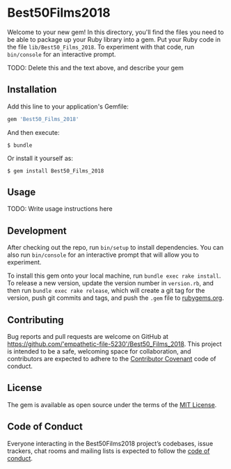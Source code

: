 # Best50Films2018

Welcome to your new gem! In this directory, you'll find the files you need to be able to package up your Ruby library into a gem. Put your Ruby code in the file `lib/Best50_Films_2018`. To experiment with that code, run `bin/console` for an interactive prompt.

TODO: Delete this and the text above, and describe your gem

## Installation

Add this line to your application's Gemfile:

```ruby
gem 'Best50_Films_2018'
```

And then execute:

    $ bundle

Or install it yourself as:

    $ gem install Best50_Films_2018

## Usage

TODO: Write usage instructions here

## Development

After checking out the repo, run `bin/setup` to install dependencies. You can also run `bin/console` for an interactive prompt that will allow you to experiment.

To install this gem onto your local machine, run `bundle exec rake install`. To release a new version, update the version number in `version.rb`, and then run `bundle exec rake release`, which will create a git tag for the version, push git commits and tags, and push the `.gem` file to [rubygems.org](https://rubygems.org).

## Contributing

Bug reports and pull requests are welcome on GitHub at https://github.com/'empathetic-file-5230'/Best50_Films_2018. This project is intended to be a safe, welcoming space for collaboration, and contributors are expected to adhere to the [Contributor Covenant](http://contributor-covenant.org) code of conduct.

## License

The gem is available as open source under the terms of the [MIT License](https://opensource.org/licenses/MIT).

## Code of Conduct

Everyone interacting in the Best50Films2018 project’s codebases, issue trackers, chat rooms and mailing lists is expected to follow the [code of conduct](https://github.com/'empathetic-file-5230'/Best50_Films_2018/blob/master/CODE_OF_CONDUCT.md).

